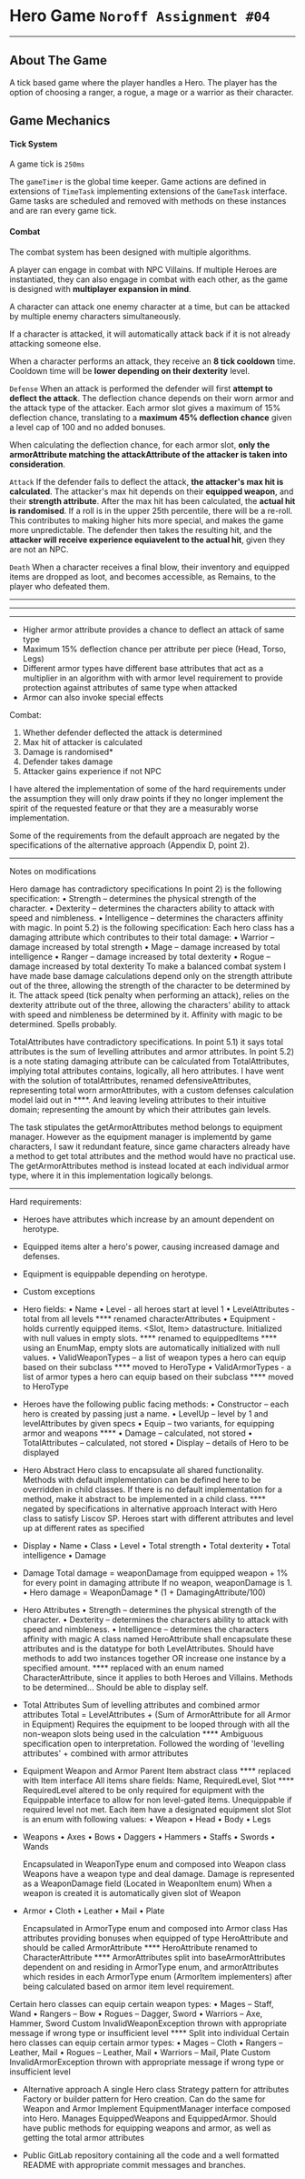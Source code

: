 # Hero Game `Noroff Assignment #04`

---

## About The Game

A tick based game where the player handles a Hero. The player has the option of choosing a ranger, a rogue, a mage or a warrior as their character.

## Game Mechanics

#### Tick System

A game tick is `250ms`

The `gameTimer` is the global time keeper. Game actions are defined in extensions of `TimeTask` implementing extensions of the `GameTask` interface. Game tasks are scheduled and removed with methods on these instances and are ran every game tick.

#### Combat

The combat system has been designed with multiple algorithms.

A player can engage in combat with NPC Villains. If multiple Heroes are instantiated, they can also engage in combat with each other, as the game is designed with **multiplayer expansion in mind**.

A character can attack one enemy character at a time, but can be attacked by multiple enemy characters simultaneously.

If a character is attacked, it will automatically attack back if it is not already attacking someone else.

When a character performs an attack, they receive an **8 tick cooldown** time. Cooldown time will be **lower depending on their dexterity** level.

`Defense`
When an attack is performed the defender will first **attempt to deflect the attack**. The deflection chance depends on their worn armor and the attack type of the attacker. Each armor slot gives a maximum of 15% deflection chance, translating to a **maximum 45% deflection chance** given a level cap of 100 and no added bonuses.

When calculating the deflection chance, for each armor slot, **only the armorAttribute matching the attackAttribute of the attacker is taken into consideration**.

`Attack`
If the defender fails to deflect the attack, **the attacker's max hit is calculated**. The attacker's max hit depends on their **equipped weapon**, and their **strength attribute**. After the max hit has been calculated, the **actual hit is randomised**. If a roll is in the upper 25th percentile, there will be a re-roll. This contributes to making higher hits more special, and makes the game more unpredictable. The defender then takes the resulting hit, and the **attacker will receive experience equiavelent to the actual hit**, given they are not an NPC.

`Death`
When a character receives a final blow, their inventory and equipped items are dropped as loot, and becomes accessible, as Remains, to the player who defeated them.

---

---

---

- Higher armor attribute provides a chance to deflect an attack of same type
- Maximum 15% deflection chance per attribute per piece (Head, Torso, Legs)
- Different armor types have different base attributes that act as a multiplier in an algorithm with with armor level requirement to provide protection against attributes of same type when attacked
- Armor can also invoke special effects

Combat:

1. Whether defender deflected the attack is determined
2. Max hit of attacker is calculated
3. Damage is randomised\*
4. Defender takes damage
5. Attacker gains experience if not NPC

I have altered the implementation of some of the hard requirements under the assumption they will only draw points if they no longer implement the spirit of the requested feature or that they are a measurably worse implementation.

Some of the requirements from the default approach are negated by the specifications of the alternative approach (Appendix D, point 2).

---

Notes on modifications

Hero damage has contradictory specifications
In point 2) is the following specification:
• Strength – determines the physical strength of the character.
• Dexterity – determines the characters ability to attack with speed and nimbleness.
• Intelligence – determines the characters affinity with magic.
In point 5.2) is the following specification:
Each hero class has a damaging attribute which contributes to their total damage:
• Warrior – damage increased by total strength
• Mage – damage increased by total intelligence
• Ranger – damage increased by total dexterity
• Rogue – damage increased by total dexterity
To make a balanced combat system I have made base damage calculations depend only on the strength attribute out of the three, allowing the strength of the character to be determined by it.
The attack speed (tick penalty when performing an attack), relies on the dexterity attribute out of the three, allowing the characters' ability to attack with speed and nimbleness be determined by it.
Affinity with magic to be determined. Spells probably.

TotalAttributes have contradictory specifications.
In point 5.1) it says total attributes is the sum of levelling attributes and armor attributes.
In point 5.2) is a note stating damaging attribute can be calculated from TotalAttributes, implying total attributes contains, logically, all hero attributes.
I have went with the solution of totalAttributes, renamed defensiveAttributes, representing total worn armorAttributes, with a custom defenses calculation model laid out in \*\*\*\*. And leaving leveling attributes to their intuitive domain; representing the amount by which their attributes gain levels.

The task stipulates the getArmorAttributes method belongs to equipment manager. However as the equipment manager is implementd by game characters, I saw it redundant feature, since game characters already have a method to get total attributes and the method would have no practical use. The getArmorAttributes method is instead located at each individual armor type, where it in this implementation logically belongs.

---

Hard requirements:

- Heroes have attributes which increase by an amount dependent on herotype.
- Equipped items alter a hero's power, causing increased damage and defenses.
- Equipment is equippable depending on herotype.
- Custom exceptions

- Hero fields:
  • Name
  • Level - all heroes start at level 1
  • LevelAttributes - total from all levels
  \*\*\*\* renamed characterAttributes
  • Equipment - holds currently equipped items. <Slot, Item> datastructure. Initialized with null values in empty slots.
  \*\*\*\* renamed to equippedItems
  \*\*\*\* using an EnumMap, empty slots are automatically initialized with null values.
  • ValidWeaponTypes – a list of weapon types a hero can equip based on their subclass
  \*\*\*\* moved to HeroType
  • ValidArmorTypes - a list of armor types a hero can equip based on their subclass
  \*\*\*\* moved to HeroType

- Heroes have the following public facing methods:
  • Constructor – each hero is created by passing just a name.
  • LevelUp – level by 1 and levelAttributes by given specs
  • Equip – two variants, for equipping armor and weapons \*\*\*\*
  • Damage – calculated, not stored
  • TotalAttributes – calculated, not stored
  • Display – details of Hero to be displayed

- Hero
  Abstract Hero class to encapsulate all shared functionality. Methods with default implementation can be defined here to be overridden in child classes. If there is no default implementation for a method, make it abstract to be implemented in a child class.
  \*\*\*\* negated by specifications in alternative approach
  Interact with Hero class to satisfy Liscov SP.
  Heroes start with different attributes and level up at different rates as specified

- Display
  • Name
  • Class
  • Level
  • Total strength
  • Total dexterity
  • Total intelligence
  • Damage

- Damage
  Total damage = weaponDamage from equipped weapon + 1% for every point in damaging attribute
  If no weapon, weaponDamage is 1.
  • Hero damage = WeaponDamage \* (1 + DamagingAttribute/100)

- Hero Attributes
  • Strength – determines the physical strength of the character.
  • Dexterity – determines the characters ability to attack with speed and nimbleness.
  • Intelligence – determines the characters affinity with magic
  A class named HeroAttribute shall encapsulate these attributes and is the datatype for both LevelAttributes. Should have methods to add two instances together OR increase one instance by a specified amount.
  \*\*\*\* replaced with an enum named CharacterAttribute, since it applies to both Heroes and Villains. Methods to be determined...
  Should be able to display self.

- Total Attributes
  Sum of levelling attributes and combined armor attributes
  Total = LevelAttributes + (Sum of ArmorAttribute for all Armor in Equipment)
  Requires the equipment to be looped through with all the non-weapon slots being used in the calculation
  \*\*\*\* Ambiguous specification open to interpretation. Followed the wording of 'levelling attributes' + combined with armor attributes

- Equipment
  Weapon and Armor
  Parent Item abstract class
  \*\*\*\* replaced with Item interface
  All items share fields: Name, RequiredLevel, Slot
  \*\*\*\* RequiredLevel altered to be only required for equipment with the Equippable interface to allow for non level-gated items.
  Unequippable if required level not met.
  Each item have a designated equipment slot
  Slot is an enum with following values:
  • Weapon
  • Head
  • Body
  • Legs

- Weapons
  • Axes
  • Bows
  • Daggers
  • Hammers
  • Staffs
  • Swords
  • Wands

  Encapsulated in WeaponType enum and composed into Weapon class
  Weapons have a weapon type and deal damage.
  Damage is represented as a WeaponDamage field (Located in WeaponItem enum)
  When a weapon is created it is automatically given slot of Weapon

- Armor
  • Cloth
  • Leather
  • Mail
  • Plate

  Encapsulated in ArmorType enum and composed into Armor class
  Has attributes providing bonuses when equipped of type HeroAttribute and should be called ArmorAttribute
  \*\*\*\* HeroAttribute renamed to CharacterAttribute
  \*\*\*\* ArmorAttributes split into baseArmorAttributes dependent on and residing in ArmorType enum, and armorAttributes which resides in each ArmorType enum (ArmorItem implementers) after being calculated based on armor item level requirement.

Certain hero classes can equip certain weapon types:
• Mages – Staff, Wand
• Rangers – Bow
• Rogues – Dagger, Sword
• Warriors – Axe, Hammer, Sword
Custom InvalidWeaponException thrown with appropriate message if wrong type or insufficient level
\*\*\*\* Split into individual
Certain hero classes can equip certain armor types:
• Mages – Cloth
• Rangers – Leather, Mail
• Rogues – Leather, Mail
• Warriors – Mail, Plate
Custom InvalidArmorException thrown with appropriate message if wrong type or insufficient level

- Alternative approach
  A single Hero class
  Strategy pattern for attributes
  Factory or builder pattern for Hero creation. Can do the same for Weapon and Armor
  Implement EquipmentManager interface composed into Hero. Manages EquippedWeapons and EquippedArmor. Should have public methods for equipping weapons and armor, as well as getting the total armor attributes

- Public GitLab repository containing all the code and a well formatted README with appropriate commit messages and branches.
